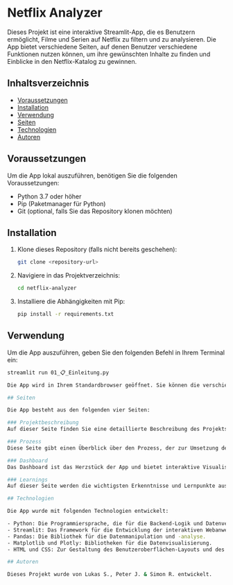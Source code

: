 # Netflix Analyzer

Dieses Projekt ist eine interaktive Streamlit-App, die es Benutzern ermöglicht, Filme und Serien auf Netflix zu filtern und zu analysieren. Die App bietet verschiedene Seiten, auf denen Benutzer verschiedene Funktionen nutzen können, um ihre gewünschten Inhalte zu finden und Einblicke in den Netflix-Katalog zu gewinnen.

## Inhaltsverzeichnis

- [Voraussetzungen](#voraussetzungen)
- [Installation](#installation)
- [Verwendung](#verwendung)
- [Seiten](#seiten)
- [Technologien](#technologien)
- [Autoren](#autoren)

## Voraussetzungen

Um die App lokal auszuführen, benötigen Sie die folgenden Voraussetzungen:

- Python 3.7 oder höher
- Pip (Paketmanager für Python)
- Git (optional, falls Sie das Repository klonen möchten)

## Installation

1. Klone dieses Repository (falls nicht bereits geschehen):
   ```bash
   git clone <repository-url>
2. Navigiere in das Projektverzeichnis:
    ```bash
    cd netflix-analyzer
3. Installiere die Abhängigkeiten mit Pip:
    ```bash
    pip install -r requirements.txt

## Verwendung

Um die App auszuführen, geben Sie den folgenden Befehl in Ihrem Terminal ein:

```bash
streamlit run 01_📋_Einleitung.py

Die App wird in Ihrem Standardbrowser geöffnet. Sie können die verschiedenen Seiten der App über die Navigation erkunden.

## Seiten

Die App besteht aus den folgenden vier Seiten:

### Projektbeschreibung
Auf dieser Seite finden Sie eine detaillierte Beschreibung des Projekts, einschließlich des Zwecks, der Ziele und der verwendeten Daten.

### Prozess
Diese Seite gibt einen Überblick über den Prozess, der zur Umsetzung des Projekts erforderlich war. Es werden verschiedene Schritte wie Datensatzrecherche, Datenbereinigung, Visualisierung, App-Entwicklung und Evaluation beschrieben.

### Dashboard
Das Dashboard ist das Herzstück der App und bietet interaktive Visualisierungen und Analysewerkzeuge für den Netflix-Katalog. Benutzer können Diagramme und Grafiken anzeigen, um Trends und Muster zu erkennen, beliebte Genres zu identifizieren, Bewertungen zu analysieren und vieles mehr.

### Learnings
Auf dieser Seite werden die wichtigsten Erkenntnisse und Lernpunkte aus dem Projekt geteilt. Es werden Herausforderungen, Lösungsansätze und neue Erkenntnisse während des Prozesses beschrieben.

## Technologien

Die App wurde mit folgenden Technologien entwickelt:

- Python: Die Programmiersprache, die für die Backend-Logik und Datenverarbeitung verwendet wurde.
- Streamlit: Das Framework für die Entwicklung der interaktiven Webanwendung.
- Pandas: Die Bibliothek für die Datenmanipulation und -analyse.
- Matplotlib und Plotly: Bibliotheken für die Datenvisualisierung.
- HTML und CSS: Zur Gestaltung des Benutzeroberflächen-Layouts und des Designs.

## Autoren

Dieses Projekt wurde von Lukas S., Peter J. & Simon R. entwickelt. 